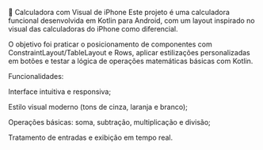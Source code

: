 🧮 Calculadora com Visual de iPhone
Este projeto é uma calculadora funcional desenvolvida em Kotlin para Android, com um layout inspirado no visual das calculadoras do iPhone como diferencial.

O objetivo foi praticar o posicionamento de componentes com ConstraintLayout/TableLayout e Rows, aplicar estilizações personalizadas em botões e testar a lógica de operações matemáticas básicas com Kotlin.

Funcionalidades:

Interface intuitiva e responsiva;

Estilo visual moderno (tons de cinza, laranja e branco);

Operações básicas: soma, subtração, multiplicação e divisão;

Tratamento de entradas e exibição em tempo real.


